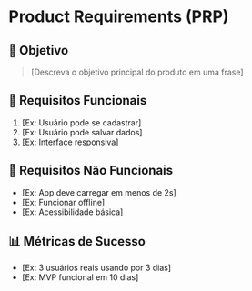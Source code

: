 # Product Requirements (PRP)

## 🎯 Objetivo
> [Descreva o objetivo principal do produto em uma frase]

## 🔧 Requisitos Funcionais
1. [Ex: Usuário pode se cadastrar]
2. [Ex: Usuário pode salvar dados]
3. [Ex: Interface responsiva]

## 🚫 Requisitos Não Funcionais
- [Ex: App deve carregar em menos de 2s]
- [Ex: Funcionar offline]
- [Ex: Acessibilidade básica]

## 📊 Métricas de Sucesso
- [Ex: 3 usuários reais usando por 3 dias]
- [Ex: MVP funcional em 10 dias]
